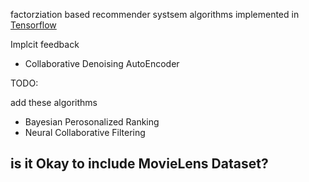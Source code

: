 factorziation based recommender systsem algorithms implemented in [Tensorflow](http://tensorflow.org)


Implcit feedback

- Collaborative Denoising AutoEncoder

TODO:

add these algorithms
- Bayesian Perosonalized Ranking
- Neural Collaborative Filtering


is it Okay to include MovieLens Dataset?
---
